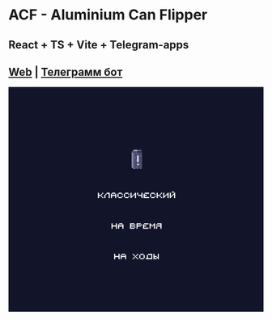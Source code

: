 # ACF - Aluminium Can Flipper

## React + TS + Vite + Telegram-apps

## [Web](https://vladmatviyuk-beer-flip-be4a.twc1.net/) | [Телеграмм бот](https://vladmatviyuk-beer-flip-be4a.twc1.net/)

![demo](./demo.png)
